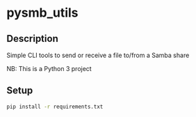 # pysmb_utils

## Description

Simple CLI tools to send or receive a file to/from a Samba share

NB: This is a Python 3 project

## Setup

```bash
pip install -r requirements.txt
```
